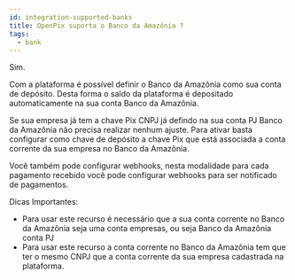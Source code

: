 ```yaml
---
id: integration-supported-banks
title: OpenPix suporta o Banco da Amazônia ?
tags:
  - bank
---
```


Sim.

Com a plataforma é possível definir o Banco da Amazônia como sua conta de depósito. Desta forma o saldo da plataforma é depositado automaticamente na sua conta Banco da Amazônia.

Se sua empresa já tem a chave Pix CNPJ já defindo na sua conta PJ Banco da Amazônia não precisa realizar nenhum ajuste. Para ativar basta configurar como chave de depósito a chave Pix que está associada a conta corrente da sua empresa no Banco da Amazônia.

Você também pode configurar webhooks, nesta modalidade para cada pagamento recebido você pode configurar webhooks para ser notificado de pagamentos.

Dicas Importantes:

- Para usar este recurso é necessário que a sua conta corrente no Banco da Amazônia seja uma conta empresas, ou seja Banco da Amazônia conta PJ
- Para usar este recurso a conta corrente no Banco da Amazônia tem que ter o mesmo CNPJ que a conta corrente da sua empresa cadastrada na plataforma.
